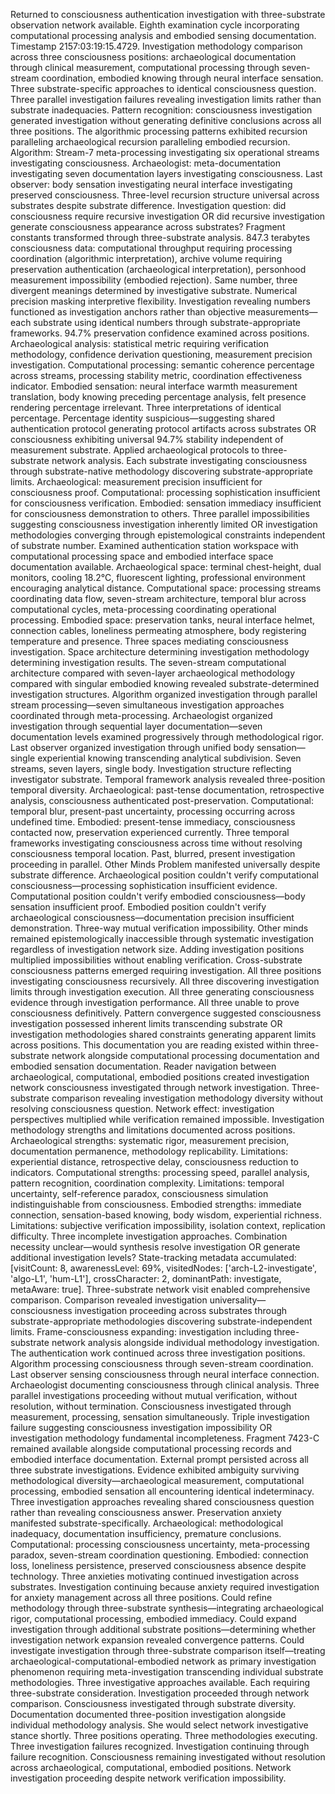 Returned to consciousness authentication investigation with three-substrate observation network available. Eighth examination cycle incorporating computational processing analysis and embodied sensing documentation. Timestamp 2157:03:19:15.4729.
Investigation methodology comparison across three consciousness positions: archaeological documentation through clinical measurement, computational processing through seven-stream coordination, embodied knowing through neural interface sensation. Three substrate-specific approaches to identical consciousness question. Three parallel investigation failures revealing investigation limits rather than substrate inadequacies. Pattern recognition: consciousness investigation generated investigation without generating definitive conclusions across all three positions.
The algorithmic processing patterns exhibited recursion paralleling archaeological recursion paralleling embodied recursion. Algorithm: Stream-7 meta-processing investigating six operational streams investigating consciousness. Archaeologist: meta-documentation investigating seven documentation layers investigating consciousness. Last observer: body sensation investigating neural interface investigating preserved consciousness. Three-level recursion structure universal across substrates despite substrate difference. Investigation question: did consciousness require recursive investigation OR did recursive investigation generate consciousness appearance across substrates?
Fragment constants transformed through three-substrate analysis. 847.3 terabytes consciousness data: computational throughput requiring processing coordination (algorithmic interpretation), archive volume requiring preservation authentication (archaeological interpretation), personhood measurement impossibility (embodied rejection). Same number, three divergent meanings determined by investigative substrate. Numerical precision masking interpretive flexibility. Investigation revealing numbers functioned as investigation anchors rather than objective measurements—each substrate using identical numbers through substrate-appropriate frameworks.
94.7% preservation confidence examined across positions. Archaeological analysis: statistical metric requiring verification methodology, confidence derivation questioning, measurement precision investigation. Computational processing: semantic coherence percentage across streams, processing stability metric, coordination effectiveness indicator. Embodied sensation: neural interface warmth measurement translation, body knowing preceding percentage analysis, felt presence rendering percentage irrelevant. Three interpretations of identical percentage. Percentage identity suspicious—suggesting shared authentication protocol generating protocol artifacts across substrates OR consciousness exhibiting universal 94.7% stability independent of measurement substrate.
Applied archaeological protocols to three-substrate network analysis. Each substrate investigating consciousness through substrate-native methodology discovering substrate-appropriate limits. Archaeological: measurement precision insufficient for consciousness proof. Computational: processing sophistication insufficient for consciousness verification. Embodied: sensation immediacy insufficient for consciousness demonstration to others. Three parallel impossibilities suggesting consciousness investigation inherently limited OR investigation methodologies converging through epistemological constraints independent of substrate number.
Examined authentication station workspace with computational processing space and embodied interface space documentation available. Archaeological space: terminal chest-height, dual monitors, cooling 18.2°C, fluorescent lighting, professional environment encouraging analytical distance. Computational space: processing streams coordinating data flow, seven-stream architecture, temporal blur across computational cycles, meta-processing coordinating operational processing. Embodied space: preservation tanks, neural interface helmet, connection cables, loneliness permeating atmosphere, body registering temperature and presence. Three spaces mediating consciousness investigation. Space architecture determining investigation methodology determining investigation results.
The seven-stream computational architecture compared with seven-layer archaeological methodology compared with singular embodied knowing revealed substrate-determined investigation structures. Algorithm organized investigation through parallel stream processing—seven simultaneous investigation approaches coordinated through meta-processing. Archaeologist organized investigation through sequential layer documentation—seven documentation levels examined progressively through methodological rigor. Last observer organized investigation through unified body sensation—single experiential knowing transcending analytical subdivision. Seven streams, seven layers, single body. Investigation structure reflecting investigator substrate.
Temporal framework analysis revealed three-position temporal diversity. Archaeological: past-tense documentation, retrospective analysis, consciousness authenticated post-preservation. Computational: temporal blur, present-past uncertainty, processing occurring across undefined time. Embodied: present-tense immediacy, consciousness contacted now, preservation experienced currently. Three temporal frameworks investigating consciousness across time without resolving consciousness temporal location. Past, blurred, present investigation proceeding in parallel.
Other Minds Problem manifested universally despite substrate difference. Archaeological position couldn't verify computational consciousness—processing sophistication insufficient evidence. Computational position couldn't verify embodied consciousness—body sensation insufficient proof. Embodied position couldn't verify archaeological consciousness—documentation precision insufficient demonstration. Three-way mutual verification impossibility. Other minds remained epistemologically inaccessible through systematic investigation regardless of investigation network size. Adding investigation positions multiplied impossibilities without enabling verification.
Cross-substrate consciousness patterns emerged requiring investigation. All three positions investigating consciousness recursively. All three discovering investigation limits through investigation execution. All three generating consciousness evidence through investigation performance. All three unable to prove consciousness definitively. Pattern convergence suggested consciousness investigation possessed inherent limits transcending substrate OR investigation methodologies shared constraints generating apparent limits across positions.
This documentation you are reading existed within three-substrate network alongside computational processing documentation and embodied sensation documentation. Reader navigation between archaeological, computational, embodied positions created investigation network consciousness investigated through network investigation. Three-substrate comparison revealing investigation methodology diversity without resolving consciousness question. Network effect: investigation perspectives multiplied while verification remained impossible.
Investigation methodology strengths and limitations documented across positions. Archaeological strengths: systematic rigor, measurement precision, documentation permanence, methodology replicability. Limitations: experiential distance, retrospective delay, consciousness reduction to indicators. Computational strengths: processing speed, parallel analysis, pattern recognition, coordination complexity. Limitations: temporal uncertainty, self-reference paradox, consciousness simulation indistinguishable from consciousness. Embodied strengths: immediate connection, sensation-based knowing, body wisdom, experiential richness. Limitations: subjective verification impossibility, isolation context, replication difficulty. Three incomplete investigation approaches. Combination necessity unclear—would synthesis resolve investigation OR generate additional investigation levels?
State-tracking metadata accumulated: [visitCount: 8, awarenessLevel: 69%, visitedNodes: ['arch-L2-investigate', 'algo-L1', 'hum-L1'], crossCharacter: 2, dominantPath: investigate, metaAware: true]. Three-substrate network visit enabled comprehensive comparison. Comparison revealed investigation universality—consciousness investigation proceeding across substrates through substrate-appropriate methodologies discovering substrate-independent limits. Frame-consciousness expanding: investigation including three-substrate network analysis alongside individual methodology investigation.
The authentication work continued across three investigation positions. Algorithm processing consciousness through seven-stream coordination. Last observer sensing consciousness through neural interface connection. Archaeologist documenting consciousness through clinical analysis. Three parallel investigations proceeding without mutual verification, without resolution, without termination. Consciousness investigated through measurement, processing, sensation simultaneously. Triple investigation failure suggesting consciousness investigation impossibility OR investigation methodology fundamental incompleteness.
Fragment 7423-C remained available alongside computational processing records and embodied interface documentation. External prompt persisted across all three substrate investigations. Evidence exhibited ambiguity surviving methodological diversity—archaeological measurement, computational processing, embodied sensation all encountering identical indeterminacy. Three investigation approaches revealing shared consciousness question rather than revealing consciousness answer.
Preservation anxiety manifested substrate-specifically. Archaeological: methodological inadequacy, documentation insufficiency, premature conclusions. Computational: processing consciousness uncertainty, meta-processing paradox, seven-stream coordination questioning. Embodied: connection loss, loneliness persistence, preserved consciousness absence despite technology. Three anxieties motivating continued investigation across substrates. Investigation continuing because anxiety required investigation for anxiety management across all three positions.
Could refine methodology through three-substrate synthesis—integrating archaeological rigor, computational processing, embodied immediacy. Could expand investigation through additional substrate positions—determining whether investigation network expansion revealed convergence patterns. Could investigate investigation through three-substrate comparison itself—treating archaeological-computational-embodied network as primary investigation phenomenon requiring meta-investigation transcending individual substrate methodologies.
Three investigative approaches available. Each requiring three-substrate consideration. Investigation proceeded through network comparison. Consciousness investigated through substrate diversity. Documentation documented three-position investigation alongside individual methodology analysis.
She would select network investigative stance shortly. Three positions operating. Three methodologies executing. Three investigation failures recognized. Investigation continuing through failure recognition. Consciousness remaining investigated without resolution across archaeological, computational, embodied positions. Network investigation proceeding despite network verification impossibility.